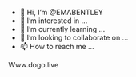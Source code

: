 - 👋 Hi, I’m @EMABENTLEY
- 👀 I’m interested in ...
- 🌱 I’m currently learning ...
- 💞️ I’m looking to collaborate on ...
- 📫 How to reach me ...

<!---
EMABENTLEY/EMABENTLEY is a ✨ special ✨ repository because its `README.md` (this file) appears on your GitHub profile.
You can click the Preview link to take a look at your changes.
--->
Www.dogo.live 
